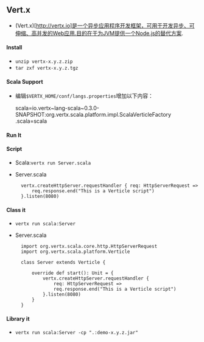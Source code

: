 ## Vert.x
+ (Vert.x)[http://vertx.io]是一个异步应用程序开发框架，可用于开发异步、可伸缩、高并发的Web应用.目的在于为JVM提供一个Node.js的替代方案.

#### Install
+ `unzip vertx-x.y.z.zip`
+ `tar zxf vertx-x.y.z.tgz`


#### Scala Support
+ 编辑`$VERTX_HOME/conf/langs.properties`增加以下内容：
    
    scala=io.vertx~lang-scala~0.3.0-SNAPSHOT:org.vertx.scala.platform.impl.ScalaVerticleFactory
    .scala=scala

#### Run It
#### Script
+ Scala:`vertx run Server.scala`
+ Server.scala

		vertx.createHttpServer.requestHandler { req: HttpServerRequest =>
  			req.response.end("This is a Verticle script")
		}.listen(8080)

#### Class it
+ `vertx run scala:Server`
+ Server.scala

		import org.vertx.scala.core.http.HttpServerRequest
		import org.vertx.scala.platform.Verticle

		class Server extends Verticle {

  			override def start(): Unit = {
    			vertx.createHttpServer.requestHandler {
      				req: HttpServerRequest =>
        			req.response.end("This is a Verticle script")
    			}.listen(8080)
  			}
		}

#### Library it
+ `vertx run scala:Server -cp ".:demo-x.y.z.jar"`		